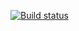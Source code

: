 [![Build status](https://ci.appveyor.com/api/projects/status/aficll5ce9t8i355?svg=true)](https://ci.appveyor.com/project/yooyklon/arraybuffer-2)